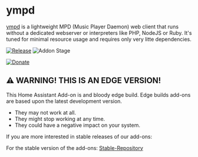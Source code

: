 # ympd

[ympd](https://ympd.org/) is a lightweight MPD (Music Player Daemon) web client that runs without a dedicated webserver or interpreters like PHP, NodeJS or Ruby. It's tuned for minimal resource usage and requires only very litte dependencies.

[![Release][release-badge]][release]
![Addon Stage][stage-badge]

[![Donate][donation-badge]][donation-url]

## ⚠ WARNING! THIS IS AN EDGE VERSION!

This Home Assistant Add-on is and bloody edge build.
Edge builds add-ons are based upon the latest development version.

- They may not work at all.
- They might stop working at any time.
- They could have a negative impact on your system.

If you are more interested in stable releases of our add-ons:

For the stable version of the add-ons: [Stable-Repository]

[stage-badge]: https://img.shields.io/badge/Addon%20stage-stable-green.svg

[release-badge]: https://img.shields.io/badge/version-v1.5.1-blue.svg
[release]: https://github.com/Poeschl-HomeAssistant-Addons/ympd/tree/v1.5.1

[donation-badge]: https://img.shields.io/badge/Buy%20me%20a%20coffee-%23d32f2f?logo=buy-me-a-coffee&style=for-the-badge&logoColor=white
[donation-url]: https://www.buymeacoffee.com/Poeschl

[Stable-Repository]: https://github.com/Poeschl-HomeAssistant-Addons/repository

